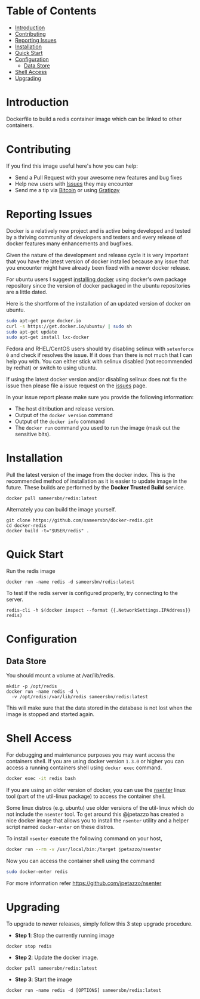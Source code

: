 # Table of Contents
- [Introduction](#introduction)
- [Contributing](#contributing)
- [Reporting Issues](#reporting-issues)
- [Installation](#installation)
- [Quick Start](#quick-start)
- [Configuration](#configuration)
    - [Data Store](#data-store)
- [Shell Access](#shell-access)
- [Upgrading](#upgrading)

# Introduction

Dockerfile to build a redis container image which can be linked to other containers.

# Contributing

If you find this image useful here's how you can help:

- Send a Pull Request with your awesome new features and bug fixes
- Help new users with [Issues](https://github.com/sameersbn/docker-redis/issues) they may encounter
- Send me a tip via [Bitcoin](https://www.coinbase.com/sameersbn) or using [Gratipay](https://gratipay.com/sameersbn/)

# Reporting Issues

Docker is a relatively new project and is active being developed and tested by a thriving community of developers and testers and every release of docker features many enhancements and bugfixes.

Given the nature of the development and release cycle it is very important that you have the latest version of docker installed because any issue that you encounter might have already been fixed with a newer docker release.

For ubuntu users I suggest [installing docker](https://docs.docker.com/installation/ubuntulinux/) using docker's own package repository since the version of docker packaged in the ubuntu repositories are a little dated.

Here is the shortform of the installation of an updated version of docker on ubuntu.

```bash
sudo apt-get purge docker.io
curl -s https://get.docker.io/ubuntu/ | sudo sh
sudo apt-get update
sudo apt-get install lxc-docker
```

Fedora and RHEL/CentOS users should try disabling selinux with `setenforce 0` and check if resolves the issue. If it does than there is not much that I can help you with. You can either stick with selinux disabled (not recommended by redhat) or switch to using ubuntu.

If using the latest docker version and/or disabling selinux does not fix the issue then please file a issue request on the [issues](https://github.com/sameersbn/docker-redis/issues) page.

In your issue report please make sure you provide the following information:

- The host ditribution and release version.
- Output of the `docker version` command
- Output of the `docker info` command
- The `docker run` command you used to run the image (mask out the sensitive bits).

# Installation

Pull the latest version of the image from the docker index. This is the recommended method of installation as it is easier to update image in the future. These builds are performed by the **Docker Trusted Build** service.

```
docker pull sameersbn/redis:latest
```

Alternately you can build the image yourself.

```
git clone https://github.com/sameersbn/docker-redis.git
cd docker-redis
docker build -t="$USER/redis" .
```

# Quick Start
Run the redis image

```
docker run -name redis -d sameersbn/redis:latest
```

To test if the redis server is configured properly, try connecting to the server.

```
redis-cli -h $(docker inspect --format {{.NetworkSettings.IPAddress}} redis)
```

# Configuration

## Data Store
You should mount a volume at /var/lib/redis.

```
mkdir -p /opt/redis
docker run -name redis -d \
  -v /opt/redis:/var/lib/redis sameersbn/redis:latest
```

This will make sure that the data stored in the database is not lost when the image is stopped and started again.

# Shell Access

For debugging and maintenance purposes you may want access the containers shell. If you are using docker version `1.3.0` or higher you can access a running containers shell using `docker exec` command.

```bash
docker exec -it redis bash
```

If you are using an older version of docker, you can use the [nsenter](http://man7.org/linux/man-pages/man1/nsenter.1.html) linux tool (part of the util-linux package) to access the container shell.

Some linux distros (e.g. ubuntu) use older versions of the util-linux which do not include the `nsenter` tool. To get around this @jpetazzo has created a nice docker image that allows you to install the `nsenter` utility and a helper script named `docker-enter` on these distros.

To install `nsenter` execute the following command on your host,

```bash
docker run --rm -v /usr/local/bin:/target jpetazzo/nsenter
```

Now you can access the container shell using the command

```bash
sudo docker-enter redis
```

For more information refer https://github.com/jpetazzo/nsenter

# Upgrading

To upgrade to newer releases, simply follow this 3 step upgrade procedure.

- **Step 1**: Stop the currently running image

```
docker stop redis
```

- **Step 2**: Update the docker image.

```
docker pull sameersbn/redis:latest
```

- **Step 3**: Start the image

```
docker run -name redis -d [OPTIONS] sameersbn/redis:latest
```
